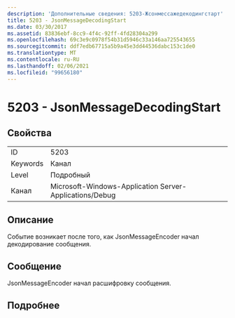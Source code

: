 ```yaml
---
description: 'Дополнительные сведения: 5203-Жсонмессажедекодингстарт'
title: 5203 - JsonMessageDecodingStart
ms.date: 03/30/2017
ms.assetid: 83836ebf-8cc9-4f4c-92ff-4fd28304a299
ms.openlocfilehash: 69c3e9c0978f54b31d5946c33a146aa725543655
ms.sourcegitcommit: ddf7edb67715a5b9a45e3dd44536dabc153c1de0
ms.translationtype: MT
ms.contentlocale: ru-RU
ms.lasthandoff: 02/06/2021
ms.locfileid: "99656180"
---
```

# <a name="5203---jsonmessagedecodingstart"></a>5203 - JsonMessageDecodingStart

## <a name="properties"></a>Свойства  
  
|||  
|-|-|  
|ID|5203|  
|Keywords|Канал|  
|Level|Подробный|  
|Канал|Microsoft-Windows-Application Server-Applications/Debug|  
  
## <a name="description"></a>Описание  

 Событие возникает после того, как JsonMessageEncoder начал декодирование сообщения.  
  
## <a name="message"></a>Сообщение  

 JsonMessageEncoder начал расшифровку сообщения.  
  
## <a name="details"></a>Подробнее
